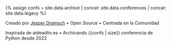 {% assign confs = site.data.archive | concat: site.data.conferences | concat: site.data.legacy %}

<p>Creado por <a href="https://dramsch.net">Jesper Dramsch</a> • Open Source • Centrada en la Comunidad</p>
<p>Inspirada de aideadlin.es • Archivando {{confs | size}} conferencia de Python desde 2022</p>
